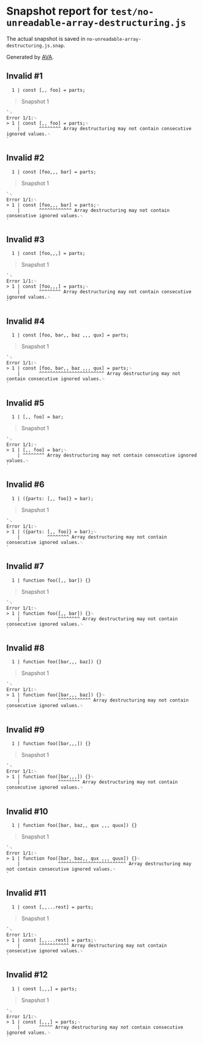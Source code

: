 # Snapshot report for `test/no-unreadable-array-destructuring.js`

The actual snapshot is saved in `no-unreadable-array-destructuring.js.snap`.

Generated by [AVA](https://avajs.dev).

## Invalid #1
      1 | const [,, foo] = parts;

> Snapshot 1

    `␊
    Error 1/1:␊
    > 1 | const [,, foo] = parts;␊
        |       ^^^^^^^^ Array destructuring may not contain consecutive ignored values.␊
    `

## Invalid #2
      1 | const [foo,,, bar] = parts;

> Snapshot 1

    `␊
    Error 1/1:␊
    > 1 | const [foo,,, bar] = parts;␊
        |       ^^^^^^^^^^^^ Array destructuring may not contain consecutive ignored values.␊
    `

## Invalid #3
      1 | const [foo,,,] = parts;

> Snapshot 1

    `␊
    Error 1/1:␊
    > 1 | const [foo,,,] = parts;␊
        |       ^^^^^^^^ Array destructuring may not contain consecutive ignored values.␊
    `

## Invalid #4
      1 | const [foo, bar,, baz ,,, qux] = parts;

> Snapshot 1

    `␊
    Error 1/1:␊
    > 1 | const [foo, bar,, baz ,,, qux] = parts;␊
        |       ^^^^^^^^^^^^^^^^^^^^^^^^ Array destructuring may not contain consecutive ignored values.␊
    `

## Invalid #5
      1 | [,, foo] = bar;

> Snapshot 1

    `␊
    Error 1/1:␊
    > 1 | [,, foo] = bar;␊
        | ^^^^^^^^ Array destructuring may not contain consecutive ignored values.␊
    `

## Invalid #6
      1 | ({parts: [,, foo]} = bar);

> Snapshot 1

    `␊
    Error 1/1:␊
    > 1 | ({parts: [,, foo]} = bar);␊
        |          ^^^^^^^^ Array destructuring may not contain consecutive ignored values.␊
    `

## Invalid #7
      1 | function foo([,, bar]) {}

> Snapshot 1

    `␊
    Error 1/1:␊
    > 1 | function foo([,, bar]) {}␊
        |              ^^^^^^^^ Array destructuring may not contain consecutive ignored values.␊
    `

## Invalid #8
      1 | function foo([bar,,, baz]) {}

> Snapshot 1

    `␊
    Error 1/1:␊
    > 1 | function foo([bar,,, baz]) {}␊
        |              ^^^^^^^^^^^^ Array destructuring may not contain consecutive ignored values.␊
    `

## Invalid #9
      1 | function foo([bar,,,]) {}

> Snapshot 1

    `␊
    Error 1/1:␊
    > 1 | function foo([bar,,,]) {}␊
        |              ^^^^^^^^ Array destructuring may not contain consecutive ignored values.␊
    `

## Invalid #10
      1 | function foo([bar, baz,, qux ,,, quux]) {}

> Snapshot 1

    `␊
    Error 1/1:␊
    > 1 | function foo([bar, baz,, qux ,,, quux]) {}␊
        |              ^^^^^^^^^^^^^^^^^^^^^^^^^ Array destructuring may not contain consecutive ignored values.␊
    `

## Invalid #11
      1 | const [,,...rest] = parts;

> Snapshot 1

    `␊
    Error 1/1:␊
    > 1 | const [,,...rest] = parts;␊
        |       ^^^^^^^^^^^ Array destructuring may not contain consecutive ignored values.␊
    `

## Invalid #12
      1 | const [,,,] = parts;

> Snapshot 1

    `␊
    Error 1/1:␊
    > 1 | const [,,,] = parts;␊
        |       ^^^^^ Array destructuring may not contain consecutive ignored values.␊
    `
